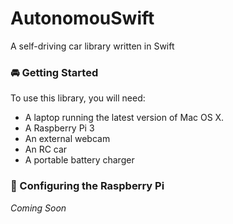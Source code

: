 # AutonomouSwift
A self-driving car library written in Swift

### 🚘 Getting Started

To use this library, you will need:

- A laptop running the latest version of Mac OS X.
- A Raspberry Pi 3
- An external webcam
- An RC car
- A portable battery charger

### 🔌 Configuring the Raspberry Pi

_Coming Soon_

